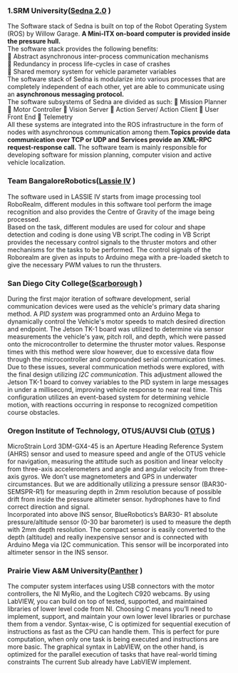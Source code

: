 
### 1.SRM University([Sedna 2.0](https://robonation.org/sites/default/files/SRMUni_2016_RoboSub_Journal.pdf) )

The Software stack of Sedna is built on top  of the Robot Operating System (ROS) by Willow Garage. **A Mini-ITX on-board computer is provided inside the pressure hull.**  </br>
The software stack provides the following benefits:  </br>
 Abstract asynchronous inter-process
communication mechanisms </br>
 Redundancy in process life-cycles in
case of crashes  </br>
 Shared memory system for vehicle
parameter variables  </br>
 The software stack of Sedna is modularize into various processes that are completely independent of each other, yet are able to communicate using an **asynchronous messaging protocol.**  </br>
The software subsystems of Sedna are divided as such:
 Mission Planner
 Motor Controller
 Vision Server
 Action Server/ Action Client
 User Front End
 Telemetry  </br>
All these systems are integrated into the ROS infrastructure in the form of nodes with asynchronous communication among them.**Topics provide data communication over TCP or UDP and Services provide an XML-RPC request-response call.** The software team is mainly responsible for developing software for mission planning, computer vision and active vehicle localization. 



### Team BangaloreRobotics([Lassie IV](https://robonation.org/sites/default/files/TeamBangaloreRobotics_2016_RoboSub_Journal.pdf) )

The software used in LASSIE IV starts from image
processing tool RoboRealm, different modules in this
software tool perform the image recognition and also
provides the Centre of Gravity of the image being
processed. </br>
Based on the task, different modules are used for colour and shape detection and coding is done using VB script.The coding in VB Script provides the necessary control signals to the thruster motors and other mechanisms for the tasks to be performed. The control signals of the Roborealm are given as inputs to Arduino mega with a pre-loaded sketch to give the necessary PWM values to run the thrusters.

### San Diego City College([Scarborough](https://robonation.org/sites/default/files/SDCityColl_2016_RoboSub_Journal.pdf) )

During the first major iteration of software development, serial communication devices were
used as the vehicle's primary data sharing method. A
*PID system* was programmed onto an Arduino Mega
to dynamically control the Vehicle's motor speeds to
match desired direction and endpoint. The Jetson
TK-1 board was utilized to determine via sensor
measurements the vehicle's yaw, pitch roll, and
depth, which were passed onto the microcontroller to
determine the thruster motor values. Response times
with this method were slow however, due to
excessive data flow through the microcontroller and
compounded serial communication times.
  </br>
Due to these issues, several communication
methods were explored, with the final design
utilizing *I2C communication*. This adjustment
allowed the Jetson TK-1 board to convey variables to
the PID system in large messages in under a
millisecond, improving vehicle response to near real
time. This configuration utilizes an event-based
system for determining vehicle motion, with
reactions occurring in response to recognized
competition course obstacles. 

### Oregon Institute of Technology, OTUS/AUVSI Club ([OTUS](https://robonation.org/sites/default/files/OregonTech_2016_RoboSub_Journal%20%281%29.pdf) )



MicroStrain Lord 3DM-GX4-45 is an Aperture Heading
Reference System (AHRS) sensor and used to measure speed
and angle of the OTUS vehicle for navigation, measuring the
attitude such as position and linear velocity from three-axis
accelerometers and angle and angular velocity from three-axis
gyros. We don’t use magnetometers and GPS in underwater
circumstances. But we are additionally utilizing a pressure
sensor (BAR30-SEMSPR-R1) for measuring depth in 2mm
resolution because of possible drift from inside the pressure
altimeter sensor.
hydrophones have to find correct direction and signal. </br>
Incorporated into above INS sensor, BlueRobotics’s BAR30-
R1 absolute pressure/altitude sensor (0-30 bar barometer) is
used to measure the depth with 2mm depth resolution. The
compact sensor is easily converted to the depth (altitude) and
really inexpensive sensor and is connected with Arduino
Mega via I2C communication. This sensor will be
incorporated into altimeter sensor in the INS sensor.


### Prairie View A&M University([Panther](https://robonation.org/sites/default/files/PrairieViewUni_2016_RoboSub_Journal.pdf) )
The computer system interfaces using USB connectors with the
motor controllers, the NI MyRio, and the Logitech C920
webcams.
By using LabVIEW, you can build on top of tested, supported, and maintained libraries of lower level code
from NI. Choosing C means you’ll need to implement, support, and maintain your own lower level libraries or
purchase them from a vendor.
Syntax-wise, C is optimized for sequential execution of
instructions as fast as the CPU can handle them. This is
perfect for pure computation, when only one task is being
executed and instructions are more basic. The graphical syntax
in LabVIEW, on the other hand, is optimized for the parallel
execution of tasks that have real-world timing constraints
The current Sub already have LabVIEW implement.


